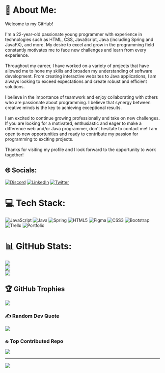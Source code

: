# 💫 About Me:
Welcome to my GitHub! <br><br>I'm a 22-year-old passionate young programmer with experience in technologies such as HTML, CSS, JavaScript, Java (including Spring and JavaFX), and more. My desire to excel and grow in the programming field constantly motivates me to face new challenges and learn from every experience.<br><br>Throughout my career, I have worked on a variety of projects that have allowed me to hone my skills and broaden my understanding of software development. From creating interactive websites to Java applications, I am always looking to exceed expectations and create robust and efficient solutions.<br><br>I believe in the importance of teamwork and enjoy collaborating with others who are passionate about programming. I believe that synergy between creative minds is the key to achieving exceptional results.<br><br>I am excited to continue growing professionally and take on new challenges. If you are looking for a motivated, enthusiastic and eager to make a difference web and/or Java programmer, don't hesitate to contact me! I am open to new opportunities and ready to contribute my passion for programming to exciting projects.<br><br>Thanks for visiting my profile and I look forward to the opportunity to work together!<br>


## 🌐 Socials:
[![Discord](https://img.shields.io/badge/Discord-%237289DA.svg?logo=discord&logoColor=white)](https://discord.gg/swealdrk) [![LinkedIn](https://img.shields.io/badge/LinkedIn-%230077B5.svg?logo=linkedin&logoColor=white)](https://linkedin.com/in/https://www.linkedin.com/in/angel-l-l/) [![Twitter](https://img.shields.io/badge/Twitter-%231DA1F2.svg?logo=Twitter&logoColor=white)](https://twitter.com/https://twitter.com/AstroLemur) 

# 💻 Tech Stack:
![JavaScript](https://img.shields.io/badge/javascript-%23323330.svg?style=for-the-badge&logo=javascript&logoColor=%23F7DF1E) ![Java](https://img.shields.io/badge/java-%23ED8B00.svg?style=for-the-badge&logo=java&logoColor=white) ![Spring](https://img.shields.io/badge/spring-%236DB33F.svg?style=for-the-badge&logo=spring&logoColor=white) ![HTML5](https://img.shields.io/badge/html5-%23E34F26.svg?style=for-the-badge&logo=html5&logoColor=white) 	![Figma](https://img.shields.io/badge/figma-%23F24E1E.svg?style=for-the-badge&logo=figma&logoColor=white) ![CSS3](https://img.shields.io/badge/css3-%231572B6.svg?style=for-the-badge&logo=css3&logoColor=white) ![Bootstrap](https://img.shields.io/badge/bootstrap-%23563D7C.svg?style=for-the-badge&logo=bootstrap&logoColor=white) ![Trello](https://img.shields.io/badge/Trello-%23026AA7.svg?style=for-the-badge&logo=Trello&logoColor=white) ![Portfolio](https://img.shields.io/badge/Portfolio-%23000000.svg?style=for-the-badge&logo=firefox&logoColor=#FF7139)
# 📊 GitHub Stats:
![](https://github-readme-stats.vercel.app/api?username=swealdark&theme=buefy&hide_border=false&include_all_commits=false&count_private=false)<br/>
![](https://github-readme-streak-stats.herokuapp.com/?user=swealdark&theme=buefy&hide_border=false)<br/>
![](https://github-readme-stats.vercel.app/api/top-langs/?username=swealdark&theme=buefy&hide_border=false&include_all_commits=false&count_private=false&layout=compact)

## 🏆 GitHub Trophies
![](https://github-profile-trophy.vercel.app/?username=swealdark&theme=onedark&no-frame=false&no-bg=false&margin-w=4)

### ✍️ Random Dev Quote
![](https://quotes-github-readme.vercel.app/api?type=vetical&theme=radical)

### 🔝 Top Contributed Repo
![](https://github-contributor-stats.vercel.app/api?username=swealdark&limit=5&theme=dracula&combine_all_yearly_contributions=true)

---
[![](https://visitcount.itsvg.in/api?id=swealdark&icon=0&color=11)](https://visitcount.itsvg.in)

<!-- Proudly created with GPRM ( https://gprm.itsvg.in ) -->
